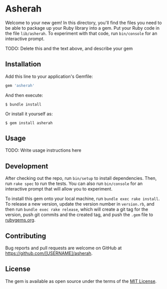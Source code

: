 # Asherah

Welcome to your new gem! In this directory, you'll find the files you need to be able to package up your Ruby library into a gem. Put your Ruby code in the file `lib/asherah`. To experiment with that code, run `bin/console` for an interactive prompt.

TODO: Delete this and the text above, and describe your gem

## Installation

Add this line to your application's Gemfile:

```ruby
gem 'asherah'
```

And then execute:

    $ bundle install

Or install it yourself as:

    $ gem install asherah

## Usage

TODO: Write usage instructions here

## Development

After checking out the repo, run `bin/setup` to install dependencies. Then, run `rake spec` to run the tests. You can also run `bin/console` for an interactive prompt that will allow you to experiment.

To install this gem onto your local machine, run `bundle exec rake install`. To release a new version, update the version number in `version.rb`, and then run `bundle exec rake release`, which will create a git tag for the version, push git commits and the created tag, and push the `.gem` file to [rubygems.org](https://rubygems.org).

## Contributing

Bug reports and pull requests are welcome on GitHub at https://github.com/[USERNAME]/asherah.

## License

The gem is available as open source under the terms of the [MIT License](https://opensource.org/licenses/MIT).
